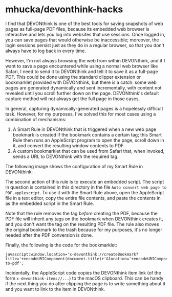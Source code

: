 # mhucka/devonthink-hacks

I find that DEVONthink is one of the best tools for saving snapshots of web pages as full-page PDF files, because its embedded web browser is interactive and lets you log into websites that use sessions. Once logged in, you can save pages that would otherwise be inaccessible; moreover, the login sessions persist just as they do in a regular browser, so that you don't always have to log back in every time.

However, I'm not always browsing the web from within DEVONthink, and if I want to save a page encountered while using a normal web browser like Safari, I need to send it to DEVONthink and tell it to save it as a full-page PDF. This could be done using the standard clipper extension or bookmarklet provided with DEVONthink, but there is a catch: some web pages are generated dynamically and sent incrementally, with content not revealed until you scroll further down on the page. DEVONthink's default capture method will not always get the full page in those cases.

In general, capturing dynamically-generated pages is a hopelessly difficult task. However, for my purposes, I've solved this for most cases using a combination of mechanisms:

1. A Smart Rule in DEVONthink that is triggered when a new web page bookmark is created if the bookmark contains a certain tag; this Smart Rule then runs an AppleScript program to open the page, scroll down in it, and convert the resulting window contents to PDF.
2. A custom bookmarklet that can be used from Safari that, when invoked, sends a URL to DEVONthink with the required tag.

The following image shows the configuration of my Smart Rule in DEVONthink:

The second action of this rule is to execute an embedded script. The script in question is contained in this directory in the file `Auto convert web page to PDF.applescript`. To use it with the Smart Rule above, open the AppleScript file in a text editor, copy the entire file contents, and paste the contents in as the embedded script in the Smart Rule.

Note that the rule removes the tag _before_ creating the PDF, because the PDF file will inherit any tags on the bookmark when DEVONthink creates it, and you don't want the tag on the resulting PDF file. The rule also moves the original bookmark to the trash because for my purposes, it's no longer needed after the PDF conversion is done.

Finally, the following is the code for the bookmarklet:

```text
javascript:window.location='x-devonthink://createBookmark?title='+encodeURIComponent(document.title)+'&location='+encodeURIComponent(window.location)+'&referrer='+encodeURIComponent(document.referrer)+'&tags=convert-to-pdf';
```

Incidentally, the AppleScript code copies the DEVONthink item link \(of the form `x-devonthink-item://...`\) to the macOS clipboard. This can be handy if the next thing you do after clipping the page is to write something about it and you want to link to the item in DEVONthink.

